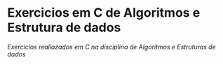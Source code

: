 # Exercicios em C de Algoritmos e Estrutura de dados

*Exercicios realiazados em C na disciplina de Algoritmos e Estruturas de dados*
